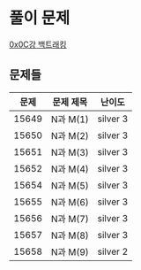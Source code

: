 # 풀이 문제

[0x0C강 백트래킹](https://www.acmicpc.net/workbook/view/7315)

## 문제들

| 문제  | 문제 제목 |  난이도  |
| :---: | :-------: | :------: |
| 15649 | N과 M(1)  | silver 3 |
| 15650 | N과 M(2)  | silver 3 |
| 15651 | N과 M(3)  | silver 3 |
| 15652 | N과 M(4)  | silver 3 |
| 15654 | N과 M(5)  | silver 3 |
| 15655 | N과 M(6)  | silver 3 |
| 15656 | N과 M(7)  | silver 3 |
| 15657 | N과 M(8)  | silver 3 |
| 15658 | N과 M(9)  | silver 2 |

